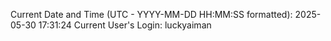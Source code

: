 Current Date and Time (UTC - YYYY-MM-DD HH:MM:SS formatted): 2025-05-30 17:31:24
Current User's Login: luckyaiman
